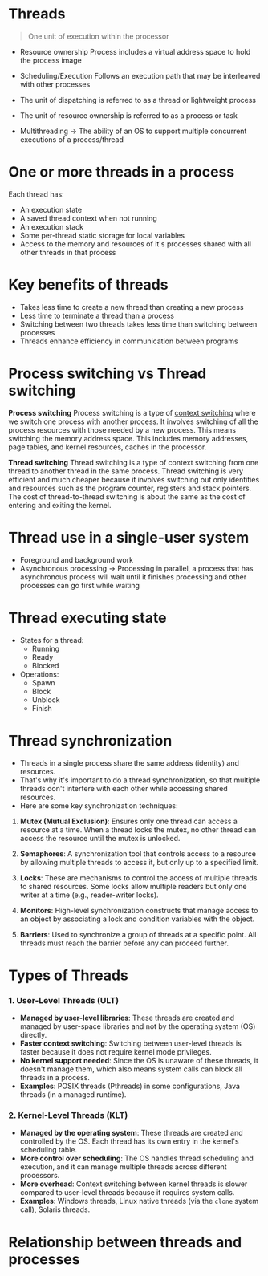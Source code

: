 # Threads

> One unit of execution within the processor

- Resource ownership
	Process includes a virtual address space to hold the process image
- Scheduling/Execution
	Follows an execution path that may be interleaved with other processes

- The unit of dispatching is referred to as a thread or lightweight process
- The unit of resource ownership is referred to as a process or task
- Multithreading -> The ability of an OS to support multiple concurrent executions of a process/thread

# One or more threads in a process

Each thread has:
- An execution state
- A saved thread context when not running
- An execution stack
- Some per-thread static storage for local variables
- Access to the memory and resources of it's processes shared with all other threads in that process

# Key benefits of threads

- Takes less time to create a new thread than creating a new process
- Less time to terminate a thread than a process
- Switching between two threads takes less time than switching between processes
- Threads enhance efficiency in communication between programs


# Process switching vs Thread switching

**Process switching**
Process switching is a type of [context switching](https://www.geeksforgeeks.org/context-switch-in-operating-system/) where we switch one process with another process. It involves switching of all the process resources with those needed by a new process. This means switching the memory address space. This includes memory addresses, page tables, and kernel resources, caches in the processor.

**Thread switching**
Thread switching is a type of context switching from one thread to another thread in the same process. Thread switching is very efficient and much cheaper because it involves switching out only identities and resources such as the program counter, registers and stack pointers. The cost of thread-to-thread switching is about the same as the cost of entering and exiting the kernel.


# Thread use in a single-user system

- Foreground and background work
- Asynchronous processing -> Processing in parallel, a process that has asynchronous process will wait until it finishes processing and other processes can go first while waiting


# Thread executing state

- States for a thread:
	- Running
	- Ready
	- Blocked
- Operations:
	- Spawn
	- Block
	- Unblock
	- Finish

# Thread synchronization

- Threads in a single process share the same address (identity) and resources.
- That's why it's important to do a thread synchronization, so that multiple threads don't interfere with each other while accessing shared resources.
- Here are some key synchronization techniques:

1. **Mutex (Mutual Exclusion)**: Ensures only one thread can access a resource at a time. When a thread locks the mutex, no other thread can access the resource until the mutex is unlocked.
    
2. **Semaphores**: A synchronization tool that controls access to a resource by allowing multiple threads to access it, but only up to a specified limit.
    
3. **Locks**: These are mechanisms to control the access of multiple threads to shared resources. Some locks allow multiple readers but only one writer at a time (e.g., reader-writer locks).
    
4. **Monitors**: High-level synchronization constructs that manage access to an object by associating a lock and condition variables with the object.
    
5. **Barriers**: Used to synchronize a group of threads at a specific point. All threads must reach the barrier before any can proceed further.


# Types of Threads

### 1. **User-Level Threads (ULT)**

- **Managed by user-level libraries**: These threads are created and managed by user-space libraries and not by the operating system (OS) directly.
- **Faster context switching**: Switching between user-level threads is faster because it does not require kernel mode privileges.
- **No kernel support needed**: Since the OS is unaware of these threads, it doesn't manage them, which also means system calls can block all threads in a process.
- **Examples**: POSIX threads (Pthreads) in some configurations, Java threads (in a managed runtime).

### 2. **Kernel-Level Threads (KLT)**

- **Managed by the operating system**: These threads are created and controlled by the OS. Each thread has its own entry in the kernel's scheduling table.
- **More control over scheduling**: The OS handles thread scheduling and execution, and it can manage multiple threads across different processors.
- **More overhead**: Context switching between kernel threads is slower compared to user-level threads because it requires system calls.
- **Examples**: Windows threads, Linux native threads (via the `clone` system call), Solaris threads.


# Relationship between threads and processes

